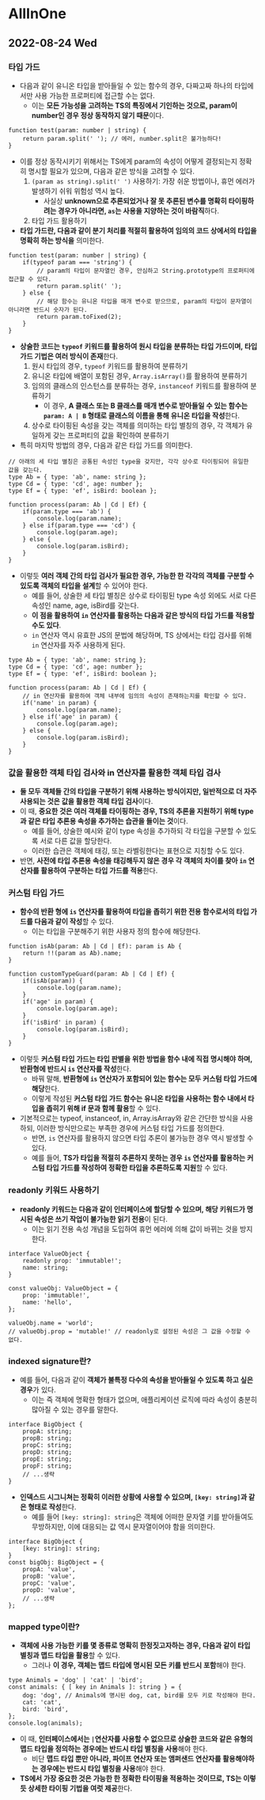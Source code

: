 # AllInOne
## 2022-08-24 Wed
### 타입 가드
* 다음과 같이 유니온 타입을 받아들일 수 있는 함수의 경우, 다짜고짜 하나의 타입에서만 사용 가능한 프로퍼티에 접근할 수는 없다.
  * 이는 **모든 가능성을 고려하는 TS의 특징에서 기인하는 것으로, param이 number인 경우 정상 동작하지 않기 때문**이다.
```
function test(param: number | string) {
    return param.split(' '); // 에러, number.split은 불가능하다!
}
```
* 이를 정상 동작시키기 위해서는 TS에게 param의 속성이 어떻게 결정되는지 정확히 명시할 필요가 있으며, 다음과 같은 방식을 고려할 수 있다.
  1. `(param as string).split(' ')` 사용하기: 가장 쉬운 방법이나, 휴먼 에러가 발생하기 쉬워 위험성 역시 높다.
     * 사실상 **unknown으로 추론되었거나 잘 못 추론된 변수를 명확히 타이핑하려는 경우가 아니라면, `as`는 사용을 지양하는 것이 바람직**하다.
  2. 타입 가드 활용하기
* **타입 가드란, 다음과 같이 분기 처리를 적절히 활용하여 임의의 코드 상에서의 타입을 명확히 하는 방식을** 의미한다. 
```
function test(param: number | string) {
    if(typeof param === 'string') {
        // param의 타입이 문자열인 경우, 안심하고 String.prototype의 프로퍼티에 접근할 수 있다.
        return param.split(' ');
    } else {
        // 해당 함수는 유니온 타입을 매개 변수로 받으므로, param의 타입이 문자열이 아니라면 반드시 숫자가 된다.
        return param.toFixed(2);
    }
}
```
* **상술한 코드는 `typeof` 키워드를 활용하여 원시 타입을 분류하는 타입 가드이며, 타입 가드 기법은 여러 방식이 존재**한다.
  1. 원시 타입의 경우, `typeof` 키워드를 활용하여 분류하기
  2. 유니온 타입에 배열이 포함된 경우, `Array.isArray()`를 활용하여 분류하기
  3. 임의의 클래스의 인스턴스를 분류하는 경우, `instanceof` 키워드를 활용하여 분류하기 
     * 이 경우, **A 클래스 또는 B 클래스를 매개 변수로 받아들일 수 있는 함수는 `param: A | B` 형태로 클래스의 이름을 통해 유니온 타입을 작성**한다.
  4. 상수로 타이핑된 속성을 갖는 객체를 의미하는 타입 별칭의 경우, 각 객체가 유일하게 갖는 프로퍼티의 값을 확인하여 분류하기
* 특히 마지막 방법의 경우, 다음과 같은 타입 가드를 의미한다.
```
// 아래의 세 타입 별칭은 공통된 속성인 type을 갖지만, 각각 상수로 타이핑되어 유일한 값을 갖는다. 
type Ab = { type: 'ab', name: string };
type Cd = { type: 'cd', age: number };
type Ef = { type: 'ef', isBird: boolean };

function process(param: Ab | Cd | Ef) {
    if(param.type === 'ab') {
        console.log(param.name);
    } else if(param.type === 'cd') {
        console.log(param.age);
    } else {
        console.log(param.isBird);
    }
}
```
* 이렇듯 **여러 객체 간의 타입 검사가 필요한 경우, 가능한 한 각각의 객체를 구분할 수 있도록 객체의 타입을 설계**할 수 있어야 한다.
  * 예를 들어, 상술한 세 타입 별칭은 상수로 타이핑된 type 속성 외에도 서로 다른 속성인 name, age, isBird를 갖는다.
  * **이 점을 활용하여 `in` 연산자를 활용하는 다음과 같은 방식의 타입 가드를 적용할 수도 있다**.
  * `in` 연산자 역시 유효한 JS의 문법에 해당하며, TS 상에서는 타입 검사를 위해 `in` 연산자를 자주 사용하게 된다.
```
type Ab = { type: 'ab', name: string };
type Cd = { type: 'cd', age: number };
type Ef = { type: 'ef', isBird: boolean };

function process(param: Ab | Cd | Ef) {
    // in 연산자를 활용하여 객체 내부에 임의의 속성이 존재하는지를 확인할 수 있다.
    if('name' in param) {
        console.log(param.name);
    } else if('age' in param) {
        console.log(param.age);
    } else {
        console.log(param.isBird);
    }
}
```

### 값을 활용한 객체 타입 검사와 in 연산자를 활용한 객체 타입 검사
* **둘 모두 객체들 간의 타입을 구분하기 위해 사용하는 방식이지만, 일반적으로 더 자주 사용되는 것은 값을 활용한 객체 타입 검사**이다.
* 이 때, **중요한 것은 여러 객체를 타이핑하는 경우, TS의 추론을 지원하기 위해 type과 같은 타입 추론용 속성을 추가하는 습관을 들이는 것**이다.
  * 예를 들어, 상술한 예시와 같이 type 속성을 추가하되 각 타입을 구분할 수 있도록 서로 다른 값을 할당한다.
  * 이러한 습관은 객체에 태깅, 또는 라벨링한다는 표현으로 지칭할 수도 있다.
* 반면, **사전에 타입 추론용 속성을 태깅해두지 않은 경우 각 객체의 차이를 찾아 `in` 연산자를 활용하여 구분하는 타입 가드를 적용**한다.

### 커스텀 타입 가드
* **함수의 반환 형에 `is` 연산자를 활용하여 타입을 좁히기 위한 전용 함수로서의 타입 가드를 다음과 같이 작성**할 수 있다.
  * 이는 타입을 구분해주기 위한 사용자 정의 함수에 해당한다.
```
function isAb(param: Ab | Cd | Ef): param is Ab {
    return !!(param as Ab).name;
}

function customTypeGuard(param: Ab | Cd | Ef) {
    if(isAb(param)) {
        console.log(param.name);
    }
    if('age' in param) {
        console.log(param.age);
    } 
    if('isBird' in param) {
        console.log(param.isBird);
    }
}
```
* 이렇듯 **커스텀 타입 가드는 타입 판별을 위한 방법을 함수 내에 직접 명시해야 하며, 반환형에 반드시 `is` 연산자를 작성**한다.
  * 바꿔 말해, **반환형에 `is` 연산자가 포함되어 있는 함수는 모두 커스텀 타입 가드에 해당**한다.
  * 이렇게 작성된 **커스텀 타입 가드 함수는 유니온 타입을 사용하는 함수 내에서 타입을 좁히기 위해 if 문과 함께 활용**할 수 있다.
* 기본적으로는 typeof, instanceof, in, Array.isArray와 같은 간단한 방식을 사용하되, 이러한 방식만으로는 부족한 경우에 커스텀 타입 가드를 정의한다.
  * 반면, `is` 연산자를 활용하지 않으면 타입 추론이 불가능한 경우 역시 발생할 수 있다.
  * 예를 들어, **TS가 타입을 적절히 추론하지 못하는 경우 `is` 연산자를 활용하는 커스텀 타입 가드를 작성하여 정확한 타입을 추론하도록 지원**할 수 있다.

### readonly 키워드 사용하기
* **readonly 키워드는 다음과 같이 인터페이스에 할당할 수 있으며, 해당 키워드가 명시된 속성은 쓰기 작업이 불가능한 읽기 전용**이 된다.
  * 이는 읽기 전용 속성 개념을 도입하여 휴먼 에러에 의해 값이 바뀌는 것을 방지한다.
```
interface ValueObject {
    readonly prop: 'immutable!';
    name: string;
}

const valueObj: ValueObject = {
    prop: 'immutable!',
    name: 'hello',
};

valueObj.name = 'world';
// valueObj.prop = 'mutable!' // readonly로 설정된 속성은 그 값을 수정할 수 없다.
```

### indexed signature란?
* 예를 들어, 다음과 같이 **객체가 불특정 다수의 속성을 받아들일 수 있도록 하고 싶은 경우**가 있다.
  * 이는 즉 객체에 명확한 형태가 없으며, 애플리케이션 로직에 따라 속성이 충분히 많아질 수 있는 경우를 말한다.
```
interface BigObject {
    propA: string;
    propB: string;
    propC: string;
    propD: string;
    propE: string;
    propF: string;
    // ...생략
}
```
* **인덱스드 시그니쳐는 정확히 이러한 상황에 사용할 수 있으며, `[key: string]`과 같은 형태로 작성**한다.
  * 예를 들어 `[key: string]: string`은 객체에 어떠한 문자열 키를 받아들여도 무방하지만, 이에 대응되는 값 역시 문자열이어야 함을 의미한다. 
```
interface BigObject {
    [key: string]: string;
}
const bigObj: BigObject = {
    propA: 'value',
    propB: 'value',
    propC: 'value',
    propD: 'value',
    // ...생략
};
```

### mapped type이란?
* **객체에 사용 가능한 키를 몇 종류로 명확히 한정짓고자하는 경우, 다음과 같이 타입 별칭과 맵드 타입을 활용**할 수 있다. 
  * 그러나 **이 경우, 객체는 맵드 타입에 명시된 모든 키를 반드시 포함**해야 한다.
```
type Animals = 'dog' | 'cat' | 'bird';
const animals: { [ key in Animals ]: string } = {
    dog: 'dog', // Animals에 명시된 dog, cat, bird를 모두 키로 작성해야 한다.
    cat: 'cat',
    bird: 'bird',
};
console.log(animals);
```
* 이 때, **인터페이스에서는 `|`연산자를 사용할 수 없으므로 상술한 코드와 같은 유형의 맵드 타입을 정의하는 경우에는 반드시 타입 별칭을 사용**해야 한다.
  * 비단 **맵드 타입 뿐만 아니라, 파이프 연산자 또는 앰퍼샌드 연산자를 활용해야하는 경우에는 반드시 타입 별칭을 사용**해야 한다.
* **TS에서 가장 중요한 것은 가능한 한 정확한 타이핑을 적용하는 것이므로, TS는 이렇듯 상세한 타이핑 기법을 여럿 제공**한다.